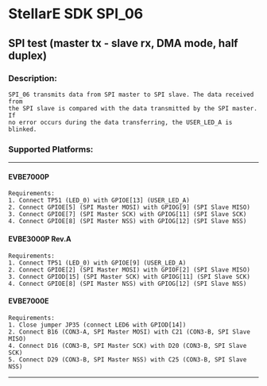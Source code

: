 # StellarE SDK SPI_06

## SPI test (master tx - slave rx, DMA mode, half duplex)

### Description: 
	SPI_06 transmits data from SPI master to SPI slave. The data received from
	the SPI slave is compared with the data transmitted by the SPI master. If
	no error occurs during the data transferring, the USER_LED_A is blinked.
### Supported Platforms:
-----------------------------------------------------------
#### EVBE7000P
	Requirements:
	1. Connect TP51 (LED_0) with GPIOE[13] (USER_LED_A)
	2. Connect GPIOE[5] (SPI Master MOSI) with GPIOG[9] (SPI Slave MISO)
	3. Connect GPIOE[7] (SPI Master SCK) with GPIOG[11] (SPI Slave SCK)
	4. Connect GPIOE[8] (SPI Master NSS) with GPIOG[12] (SPI Slave NSS)
#### EVBE3000P Rev.A
	Requirements:
	1. Connect TP51 (LED_0) with GPIOE[9] (USER_LED_A)
	2. Connect GPIOE[2] (SPI Master MOSI) with GPIOF[2] (SPI Slave MISO)
	3. Connect GPIOD[15] (SPI Master SCK) with GPIOG[11] (SPI Slave SCK)
	4. Connect GPIOE[8] (SPI Master NSS) with GPIOG[12] (SPI Slave NSS)
#### EVBE7000E
	Requirements:
	1. Close jumper JP35 (connect LED6 with GPIOD[14])
	2. Connect B16 (CON3-A, SPI Master MOSI) with C21 (CON3-B, SPI Slave MISO)
	4. Connect D16 (CON3-B, SPI Master SCK) with D20 (CON3-B, SPI Slave SCK)
	5. Connect D29 (CON3-B, SPI Master NSS) with C25 (CON3-B, SPI Slave NSS)
-----------------------------------------------------------